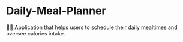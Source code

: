# Daily-Meal-Planner
🍝📝 Application that helps users to schedule their daily mealtimes and oversee calories intake.
